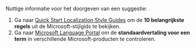 Nuttige informatie voor het doorgeven van een suggestie:
1. Ga naar [Quick Start Localization Style Guides](https://docs.microsoft.com/globalization/localization/styleguides) om de **10 belangrijkste regels** uit de Microsoft-stijlgids te bekijken.
2. Ga naar [Microsoft Language Portal](https://www.microsoft.com/language) om de **standaardvertaling voor een term** in verschillende Microsoft-producten te controleren.
